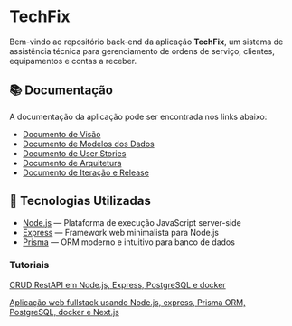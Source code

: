 # TechFix

Bem-vindo ao repositório back-end da aplicação **TechFix**, um sistema de assistência técnica para gerenciamento de ordens de serviço, clientes, equipamentos e contas a receber.

## 📚 Documentação

A documentação da aplicação pode ser encontrada nos links abaixo:

- [Documento de Visão](https://github.com/quirinof/techFix-backend/blob/main/docs/doc-visao.md)
- [Documento de Modelos dos Dados](https://github.com/quirinof/techFix-backend/blob/main/docs/doc-modelos.md)
- [Documento de User Stories](https://github.com/quirinof/techFix-backend/blob/main/docs/doc-userstories.md)
- [Documento de Arquitetura](https://github.com/quirinof/techFix-backend/blob/main/docs/doc-arquitetura.md)
- [Documento de Iteração e Release](https://github.com/quirinof/techFix-backend/blob/main/docs/doc-iteracao.md)

## 🚀 Tecnologias Utilizadas

- [Node.js](https://nodejs.org/) — Plataforma de execução JavaScript server-side
- [Express](https://expressjs.com/) — Framework web minimalista para Node.js
- [Prisma](https://www.prisma.io/) — ORM moderno e intuitivo para banco de dados

### Tutoriais

[CRUD RestAPI em Node.js, Express, PostgreSQL e docker](https://youtu.be/TYB-Lz8YGFk?si=ae1uGVRyQTUWahph)

[Aplicação web fullstack usando Node.js, express, Prisma ORM, PostgreSQL, docker e Next.js](https://www.youtube.com/live/NaqNk2TbeRE?si=q308hzY3aZNWkqTY)
